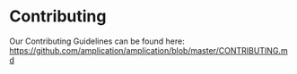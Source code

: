 # Contributing

Our Contributing Guidelines can be found here: <https://github.com/amplication/amplication/blob/master/CONTRIBUTING.md>
